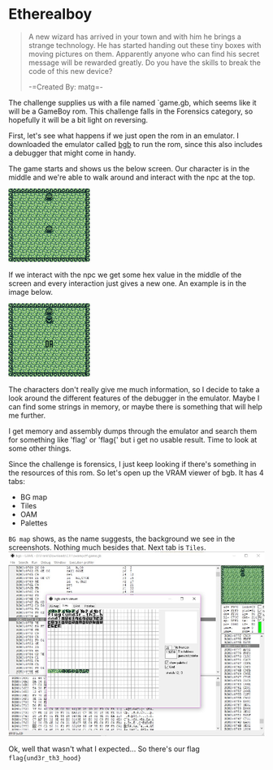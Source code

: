 # Etherealboy

>A new wizard has arrived in your town and with him he brings a strange technology. He has started handing out these tiny boxes with moving pictures on them. Apparently anyone who can find his secret message will be rewarded greatly. Do you have the skills to break the code of this new device?
>
>-=Created By: matg=-

The challenge supplies us with a file named `game.gb, which seems like it will be a GameBoy rom. This challenge falls in the Forensics category, so hopefully it will be a bit light on reversing.

First, let's see what happens if we just open the rom in an emulator. I downloaded the emulator called [bgb](http://bgb.bircd.org/) to run the rom, since this also includes a debugger that might come in handy.

The game starts and shows us the below screen. Our character is in the middle and we're able to walk around and interact with the npc at the top.

![game screen](https://raw.githubusercontent.com/DancingSimpletons/writeups/master/swampctf-2018/game-screenshot.bmp)

If we interact with the npc we get some hex value in the middle of the screen and every interaction just gives a new one. An example is in the image below.

![hex value in screen](https://raw.githubusercontent.com/DancingSimpletons/writeups/master/swampctf-2018/game-screenshot2.bmp)

The characters don't really give me much information, so I decide to take a look around the different features of the debugger in the emulator. Maybe I can find some strings in memory, or maybe there is something that will help me further.

I get memory and assembly dumps through the emulator and search them for something like 'flag' or 'flag{' but i get no usable result. Time to look at some other things.

Since the challenge is forensics, I just keep looking if there's something in the resources of this rom. So let's open up the VRAM viewer of bgb. It has 4 tabs: 
* BG map
* Tiles
* OAM
* Palettes

`BG map` shows, as the name suggests, the background we see in the screenshots. Nothing much besides that. Next tab is `Tiles`.
![tiles](https://raw.githubusercontent.com/DancingSimpletons/writeups/master/swampctf-2018/bgb-debugger-tiles.jpg)

Ok, well that wasn't what I expected...
So there's our flag `flag{und3r_th3_hood}`